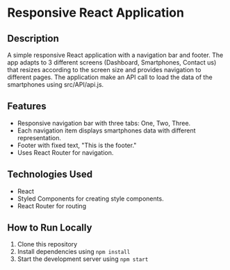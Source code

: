# Responsive React Application

## Description
A simple responsive React application with a navigation bar and footer. The app adapts to 3 different screens (Dashboard, Smartphones, Contact us) that resizes according to the screen size and provides navigation to different pages. The application make an API call to load the data of the smartphones using src/API/api.js.


## Features
- Responsive navigation bar with three tabs: One, Two, Three.
- Each navigation item displays smartphones data with different representation.
- Footer with fixed text, "This is the footer."
- Uses React Router for navigation.

## Technologies Used
- React
- Styled Components for creating style components.
- React Router for routing

## How to Run Locally
1. Clone this repository
2. Install dependencies using `npm install`
3. Start the development server using `npm start`



